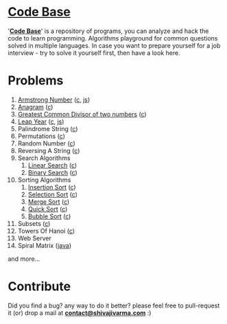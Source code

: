 [Code Base](http://shivajivarma.com/code-base)
===========

'__[Code Base](http://shivajivarma.com/code-base)__' is a repository of programs, you can analyze and hack the code to learn programming. Algorithms playground for common questions solved in multiple languages. 
In case you want to prepare yourself for a job interview - try to solve it yourself first, then have a look here.

Problems
========

1. [Armstrong Number](http://shivajivarma.com/code-base/c/2014/12/28/armstrong-number/) ([c](https://github.com/shivajivarma/codebase-c/blob/master/src/armstrong-number/armstrong-number.c), [js](https://github.com/shivajivarma/codebase-js/blob/master/armstrong-number/armstrong-number.js))
2. [Anagram](http://shivajivarma.com/code-base/c/2014/12/28/anagram/) ([c](https://github.com/shivajivarma/codebase-c/blob/master/src/anagram/anagram.c))
3. [Greatest Common Divisor of two numbers](http://shivajivarma.com/code-base/c/2015/01/03/greatest-common-divisor/) ([c](https://github.com/shivajivarma/codebase-c/blob/master/src/gcd/gcd.c))
4. [Leap Year](http://shivajivarma.com/code-base/c/2017/07/08/leap-year/) ([c](https://github.com/shivajivarma/codebase-c/blob/master/src/leap-year/leap-year.c), [js](https://github.com/shivajivarma/codebase-js/blob/master/leap-year/leap-year.js))
5. Palindrome String ([c](https://github.com/shivajivarma/codebase-c/blob/master/src/palindrome/palindrome.c))
6. Permutations ([c](https://github.com/shivajivarma/codebase-c/blob/master/src/permutations/permutations.c))
7. Random Number ([c](https://github.com/shivajivarma/codebase-c/blob/master/src/random-number/random-number.c))
8. Reversing A String ([c](https://github.com/shivajivarma/codebase-c/blob/master/src/reverse-string/reverse-string.c))
9. Search Algorithms 
    1. [Linear Search](http://shivajivarma.com/code-base/c/2015/01/05/linear-search/) ([c](https://github.com/shivajivarma/codebase-c/blob/master/src/searching-algorithms/linear-search/program.c))
    2. [Binary Search](http://shivajivarma.com/code-base/c/2015/01/05/binary-search/) ([c](https://github.com/shivajivarma/codebase-c/blob/master/src/searching-algorithms/binary-search/binary-search.c))
10. Sorting Algorithms 
    1. [Insertion Sort](http://shivajivarma.com/code-base/c/2014/12/28/insertion-sort/) ([c](https://github.com/shivajivarma/codebase-c/blob/master/src/sorting-algorithms/insertion-sort/program.c))
    2. [Selection Sort](http://shivajivarma.com/code-base/c/2015/01/02/selection-sort/) ([c](https://github.com/shivajivarma/codebase-c/blob/master/src/sorting-algorithms/selection-sort/program.c))
    3. [Merge Sort](http://shivajivarma.com/code-base/c/2015/01/02/merge-sort/) ([c](https://github.com/shivajivarma/codebase-c/blob/master/src/sorting-algorithms/merge-sort/program.c))
    4. [Quick Sort](http://shivajivarma.com/code-base/c/2015/01/02/quick-sort/) ([c](https://github.com/shivajivarma/codebase-c/blob/master/src/sorting-algorithms/quick-sort/program.c))
    5. [Bubble Sort](http://shivajivarma.com/code-base/c/2014/12/28/bubble-sort/) ([c](https://github.com/shivajivarma/codebase-c/blob/master/src/sorting-algorithms/bubble-sort/program.c))
11. Subsets ([c](https://github.com/shivajivarma/codebase-c/blob/master/src/subsets/subsets.c))
12. Towers Of Hanoi ([c](https://github.com/shivajivarma/codebase-c/blob/master/src/towers-of-hanoi/towers-of-hanoi.c))
13. Web Server
14. Spiral Matrix ([java](https://github.com/shivajivarma/codebase-java/blob/master/src/main/java/com/shivajivarma/codebase/spiralMatrix/SpiralMatrix.java))

and more...

Contribute
==========
Did you find a bug? any way to do it better? please feel free to pull-request it (or) drop a mail at **contact@shivajivarma.com** :)
